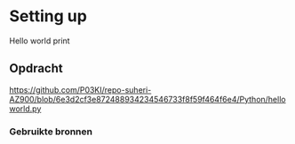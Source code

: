 # **Setting up**

Hello world print

## **Opdracht**

https://github.com/P03KI/repo-suheri-AZ900/blob/6e3d2cf3e872488934234546733f8f59f464f6e4/Python/helloworld.py

### **Gebruikte bronnen**

